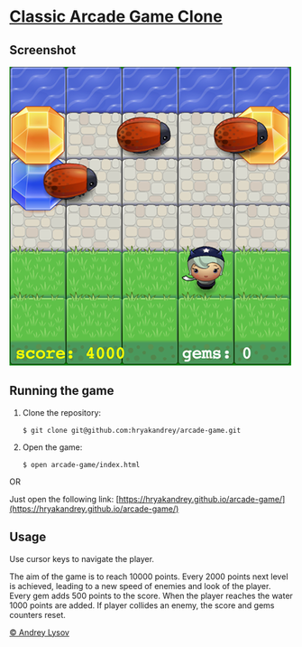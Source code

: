 # [Classic Arcade Game Clone](https://github.com/udacity/frontend-nanodegree-arcade-game)

## Screenshot

[![Screen](./images/screen.png)](https://hryakandrey.github.io/arcade-game/)

## Running the game

1. Clone the repository:

    ```
    $ git clone git@github.com:hryakandrey/arcade-game.git
    ```

2. Open the game:

    ```
    $ open arcade-game/index.html
    ```

OR

Just open the following link: [https://hryakandrey.github.io/arcade-game/](https://hryakandrey.github.io/arcade-game/)

## Usage

Use cursor keys to navigate the player.

The aim of the game is to reach 10000 points. Every 2000 points next level is achieved, leading to a new speed of enemies and look of the player. Every gem adds 500 points to the score. When the player reaches the water 1000 points are added. If player collides an enemy, the score and gems counters reset.

[© Andrey Lysov](https://hryakandrey.github.io/)
